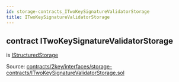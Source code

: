 ```yaml
---
id: storage-contracts_ITwoKeySignatureValidatorStorage
title: ITwoKeySignatureValidatorStorage
---
```


<div class="contract-doc"><div class="contract"><h2 class="contract-header"><span class="contract-kind">contract</span> ITwoKeySignatureValidatorStorage</h2><p class="base-contracts"><span>is</span> <a href="IStructuredStorage.html">IStructuredStorage</a></p><div class="source">Source: <a href="https://github.com/2keynet/web3-alpha/blob/v0.0.3/contracts/2key/interfaces/storage-contracts/ITwoKeySignatureValidatorStorage.sol" target="_blank">contracts/2key/interfaces/storage-contracts/ITwoKeySignatureValidatorStorage.sol</a></div></div></div>
